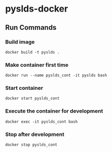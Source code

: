 # pyslds-docker

## Run Commands
### Build image
`docker build -t pyslds .`

### Make container first time
`docker run --name pyslds_cont -it pyslds bash`

### Start container
`docker start pyslds_cont`

### Execute the container for development
`docker exec -it pyslds_cont bash`

### Stop after development
`docker stop pyslds_cont`
